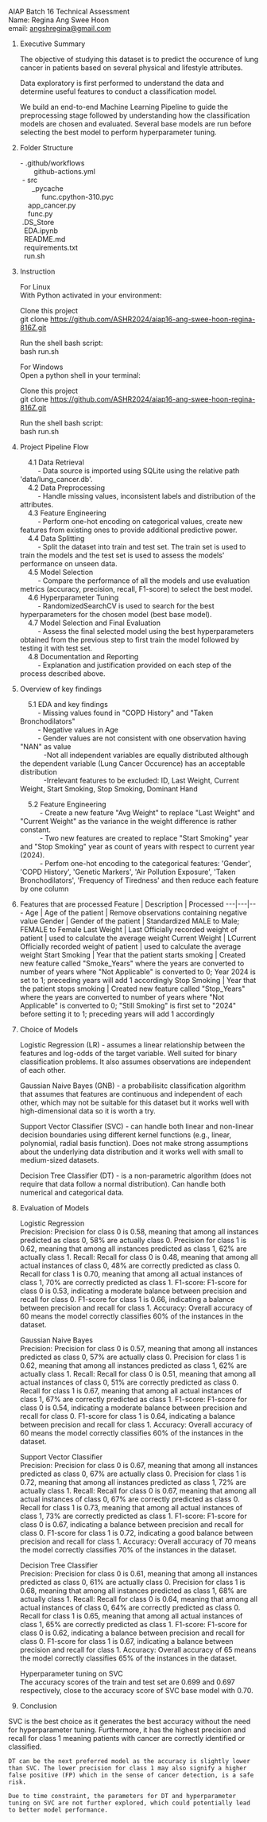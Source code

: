 AIAP Batch 16 Technical Assessment\
Name: Regina Ang Swee Hoon\
email: angshregina@gmail.com


1. Executive Summary
    
    The objective of studying this dataset is to predict the occurence of lung cancer in patients based on several physical and lifestyle attributes.

    Data exploratory is first performed to understand the data and determine useful features to conduct a classification model.

    We build an end-to-end Machine Learning Pipeline to guide the preprocessing stage followed by understanding how the classification models are chosen and evaluated. Several base models are run before selecting the best model to perform hyperparameter tuning.

2. Folder Structure
  
    \- .github/workflows\
  &nbsp;&nbsp;&nbsp;&nbsp;&nbsp;&nbsp;&nbsp;github-actions.yml\
  &nbsp;- src\
  &nbsp;&nbsp;&nbsp;&nbsp;&nbsp; _pycache\
  &nbsp;&nbsp;&nbsp;&nbsp;&nbsp;&nbsp;&nbsp;&nbsp;&nbsp;&nbsp; func.cpython-310.pyc\
&nbsp;&nbsp;&nbsp;&nbsp;app_cancer.py\
  &nbsp;&nbsp;&nbsp;&nbsp;func.py\
  &nbsp;.DS_Store\
    &nbsp;&nbsp;EDA.ipynb\
  &nbsp;&nbsp;README.md\
  &nbsp;&nbsp;requirements.txt\
  &nbsp;&nbsp;run.sh

3. Instruction

    For Linux\
    With Python activated in your environment:

    Clone this project\
    git clone https://github.com/ASHR2024/aiap16-ang-swee-hoon-regina-816Z.git

    Run the shell bash script:\
    bash run.sh

    For Windows\
    Open a python shell in your terminal:

    Clone this project\
    git clone https://github.com/ASHR2024/aiap16-ang-swee-hoon-regina-816Z.git

    Run the shell bash script:\
    bash run.sh


4. Project Pipeline Flow

    &nbsp;&nbsp;&nbsp;&nbsp;4.1 Data Retrieval\
    &nbsp;&nbsp;&nbsp;&nbsp;&nbsp;&nbsp;&nbsp;&nbsp;&nbsp;- Data source is imported using SQLite using the relative path 'data/lung_cancer.db'.\
    &nbsp;&nbsp;&nbsp;&nbsp;4.2 Data Preprocessing\
    &nbsp;&nbsp;&nbsp;&nbsp;&nbsp;&nbsp;&nbsp;&nbsp;&nbsp;- Handle missing values, inconsistent labels and distribution of the attributes.   
    &nbsp;&nbsp;&nbsp;&nbsp;4.3 Feature Engineering\
    &nbsp;&nbsp;&nbsp;&nbsp;&nbsp;&nbsp;&nbsp;&nbsp;&nbsp;- Perform one-hot encoding on categorical values, create new features from existing ones to provide additional predictive power.\
    &nbsp;&nbsp;&nbsp;&nbsp;4.4 Data Splitting\
    &nbsp;&nbsp;&nbsp;&nbsp;&nbsp;&nbsp;&nbsp;&nbsp;&nbsp;- Split the dataset into train and test set. The train set is used to train the models and the test set is used to assess the models' performance on unseen data. \
    &nbsp;&nbsp;&nbsp;&nbsp;4.5 Model Selection\
    &nbsp;&nbsp;&nbsp;&nbsp;&nbsp;&nbsp;&nbsp;&nbsp;&nbsp;- Compare the performance of all the models and use evaluation metrics (accuracy, precision, recall, F1-score) to select the best model.\
    &nbsp;&nbsp;&nbsp;&nbsp;4.6 Hyperparameter Tuning\
    &nbsp;&nbsp;&nbsp;&nbsp;&nbsp;&nbsp;&nbsp;&nbsp;&nbsp;- RandomizedSearchCV is used to search for the best hyperparameters for the chosen model (best base model).\
    &nbsp;&nbsp;&nbsp;&nbsp;4.7 Model Selection and Final Evaluation\
    &nbsp;&nbsp;&nbsp;&nbsp;&nbsp;&nbsp;&nbsp;&nbsp;&nbsp;- Assess the final selected model using the best hyperparameters obtained from the previous step to first train the model followed by testing it with test set.\
    &nbsp;&nbsp;&nbsp;&nbsp;4.8 Documentation and Reporting\
    &nbsp;&nbsp;&nbsp;&nbsp;&nbsp;&nbsp;&nbsp;&nbsp;&nbsp;- Explanation and justification provided on each step of the process described above.


5. Overview of key findings

    &nbsp;&nbsp;&nbsp;&nbsp;5.1 EDA and key findings\
    &nbsp;&nbsp;&nbsp;&nbsp;&nbsp;&nbsp;&nbsp;&nbsp;&nbsp;- Missing values found in "COPD History" and "Taken Bronchodilators"\
    &nbsp;&nbsp;&nbsp;&nbsp;&nbsp;&nbsp;&nbsp;&nbsp;&nbsp;- Negative values in Age\
    &nbsp;&nbsp;&nbsp;&nbsp;&nbsp;&nbsp;&nbsp;&nbsp;&nbsp;- Gender values are not consistent with one observation having "NAN" as value\
    &nbsp;&nbsp;&nbsp;&nbsp;&nbsp;&nbsp;&nbsp;&nbsp;&nbsp;&nbsp;&nbsp;&nbsp;-Not all independent variables are equally distributed although the dependent variable (Lung Cancer Occurence) has an acceptable distribution\
    &nbsp;&nbsp;&nbsp;&nbsp;&nbsp;&nbsp;&nbsp;&nbsp;&nbsp;&nbsp;&nbsp;&nbsp;-Irrelevant features to be excluded: ID, Last Weight, Current Weight, Start Smoking, Stop Smoking, Dominant Hand

    &nbsp;&nbsp;&nbsp;&nbsp;5.2 Feature Engineering\
    &nbsp;&nbsp;&nbsp;&nbsp;&nbsp;&nbsp;&nbsp;&nbsp;&nbsp;&nbsp;- Create a new feature "Avg Weight" to replace "Last Weight" and "Current Weight" as the variance in the weight difference is rather constant.\
    &nbsp;&nbsp;&nbsp;&nbsp;&nbsp;&nbsp;&nbsp;&nbsp;&nbsp;&nbsp;- Two new features are created to replace "Start Smoking" year and "Stop Smoking" year as count of years with respect to current year (2024).\
    &nbsp;&nbsp;&nbsp;&nbsp;&nbsp;&nbsp;&nbsp;&nbsp;&nbsp;&nbsp;- Perfom one-hot encoding to the categorical features: 'Gender', 'COPD History', 'Genetic Markers', 'Air Pollution Exposure', 'Taken Bronchodilators', 'Frequency of Tiredness' and then reduce each feature by one column

6. Features that are processed
    Feature | Description | Processed
    ---|---|---
    Age | Age of the patient | Remove observations containing negative value
    Gender | Gender of the patient | Standardized MALE to Male; FEMALE to Female
    Last Weight | Last Officially recorded weight of patient | used to calculate the average weight
    Current Weight | LCurrent Officially recorded weight of patient | used to calculate the average weight
    Start Smoking | Year that the patient starts smoking | Created new feature called "Smoke_Years" where the years are converted to number of years where "Not Applicable" is converted to 0; Year 2024 is set to 1; preceding years will add 1 accordingly
    Stop Smoking | Year that the patient stops smoking | Created new feature called "Stop_Years" where the years are converted to number of years where "Not Applicable" is converted to 0; "Still Smoking" is first set to "2024" before setting it to 1; preceding years will add 1 accordingly
  
7. Choice of Models

    Logistic Regression (LR) - assumes a linear relationship between the features and log-odds of the target variable. Well suited for binary classification problems. It also assumes observations are independent of each other.

    Gaussian Naive Bayes (GNB) -  a probabilisitc classification algorithm that assumes that features are continuous and independent of each other, which may not be suitable for this dataset but it works well with high-dimensional data so it is worth a try.

    Support Vector Classifier (SVC) - can handle both linear and non-linear decision boundaries using different kernel functions (e.g., linear, polynomial, radial basis function). Does not make strong assumptions about the underlying data distribution and it works well with small to medium-sized datasets.

    Decision Tree Classifier (DT) - is a non-parametric algorithm (does not require that data follow a normal distribution). Can handle both numerical and categorical data.

8. Evaluation of Models

    Logistic Regression \
Precision: Precision for class 0 is 0.58, meaning that among all instances predicted as class 0, 58% are actually class 0.
Precision for class 1 is 0.62, meaning that among all instances predicted as class 1, 62% are actually class 1.
Recall: Recall for class 0 is 0.48, meaning that among all actual instances of class 0, 48% are correctly predicted as class 0.
Recall for class 1 is 0.70, meaning that among all actual instances of class 1, 70% are correctly predicted as class 1.
F1-score: F1-score for class 0 is 0.53, indicating a moderate balance between precision and recall for class 0.
F1-score for class 1 is 0.66, indicating a balance between precision and recall for class 1.
Accuracy: Overall accuracy of 60 means the model correctly classifies 60% of the instances in the dataset.

    Gaussian Naive Bayes\
Precision: Precision for class 0 is 0.57, meaning that among all instances predicted as class 0, 57% are actually class 0.
Precision for class 1 is 0.62, meaning that among all instances predicted as class 1, 62% are actually class 1.
Recall: Recall for class 0 is 0.51, meaning that among all actual instances of class 0, 51% are correctly predicted as class 0.
Recall for class 1 is 0.67, meaning that among all actual instances of class 1, 67% are correctly predicted as class 1.
F1-score: F1-score for class 0 is 0.54, indicating a moderate balance between precision and recall for class 0.
F1-score for class 1 is 0.64, indicating a balance between precision and recall for class 1.
Accuracy: Overall accuracy of 60 means the model correctly classifies 60% of the instances in the dataset.

    Support Vector Classifier\
Precision: Precision for class 0 is 0.67, meaning that among all instances predicted as class 0, 67% are actually class 0.
Precision for class 1 is 0.72, meaning that among all instances predicted as class 1, 72% are actually class 1.
Recall: Recall for class 0 is 0.67, meaning that among all actual instances of class 0, 67% are correctly predicted as class 0.
Recall for class 1 is 0.73, meaning that among all actual instances of class 1, 73% are correctly predicted as class 1.
F1-score: F1-score for class 0 is 0.67, indicating a balance between precision and recall for class 0.
F1-score for class 1 is 0.72, indicating a good balance between precision and recall for class 1.
Accuracy: Overall accuracy of 70 means the model correctly classifies 70% of the instances in the dataset.

    Decision Tree Classifier\
Precision: Precision for class 0 is 0.61, meaning that among all instances predicted as class 0, 61% are actually class 0.
Precision for class 1 is 0.68, meaning that among all instances predicted as class 1, 68% are actually class 1.
Recall: Recall for class 0 is 0.64, meaning that among all actual instances of class 0, 64% are correctly predicted as class 0.
Recall for class 1 is 0.65, meaning that among all actual instances of class 1, 65% are correctly predicted as class 1.
F1-score: F1-score for class 0 is 0.62, indicating a balance between precision and recall for class 0.
F1-score for class 1 is 0.67, indicating a balance between precision and recall for class 1.
Accuracy: Overall accuracy of 65 means the model correctly classifies 65% of the instances in the dataset.

    Hyperparameter tuning on SVC\
The accuracy scores of the train and test set are 0.699 and 0.697 respectively, close to the accuracy score of SVC base model with 0.70.

9. Conclusion

SVC is the best choice as it generates the best accuracy without the need for hyperparameter tuning. Furthermore, it has the highest precision and recall for class 1 meaning patients with cancer are correctly identified or classified.

    DT can be the next preferred model as the accuracy is slightly lower than SVC. The lower precision for class 1 may also signify a higher false positive (FP) which in the sense of cancer detection, is a safe risk.

    Due to time constraint, the parameters for DT and hyperparameter tuning on SVC are not further explored, which could potentially lead to better model performance.
